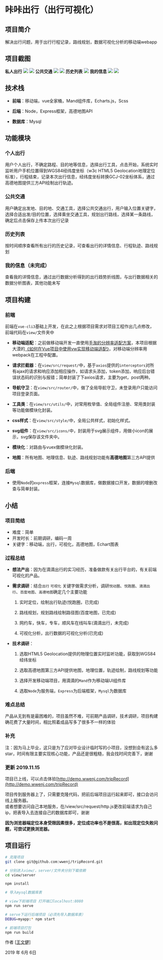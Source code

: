 # 咔咔出行（出行可视化）

## 项目简介

解决出行问题，用于出行行程记录，路线规划，数据可视化分析的移动端webapp

## 项目截图

**私人出行**
![](https://raw.githubusercontent.com/wwenj/MyPicture/master/tripRecord/1.jpg)
![](https://raw.githubusercontent.com/wwenj/MyPicture/master/tripRecord/2.jpg)
**公共交通**
![](https://raw.githubusercontent.com/wwenj/MyPicture/master/tripRecord/3.jpg)
![](https://raw.githubusercontent.com/wwenj/MyPicture/master/tripRecord/4.jpg)
**历史列表**
![](https://raw.githubusercontent.com/wwenj/MyPicture/master/tripRecord/5.jpg)
**我的信息**
![](https://raw.githubusercontent.com/wwenj/MyPicture/master/tripRecord/6.jpg)
![](https://raw.githubusercontent.com/wwenj/MyPicture/master/tripRecord/7.jpg)

## 技术栈

- **前端**：移动端，vue全家桶，Mand组件库，Echarts.js，Scss

- **后端**：Node，Express框架，高德地图API
- **数据库**：Mysql

## 功能模块

### 个人出行
用户个人出行，不确定路程、目的地等信息，选择出行工具，点击开始，系统实时监听用户手机位置得到WGS84经纬度坐标（w3c HTML5 Geolocation地理定位标准），行程结束，记录本次出行信息，经纬度坐标转换GCJ-02坐标体系，通过高德地图提供三方API绘制出行轨迹。

### 公共交通
用户确定出发地、目的地、交通工具，选择公共交通出行，用户输入位置关键字，选择合适出发/目的位置，选择乘坐交通工具，规划出行路线，选择某一条路线，确定后点击保存上传本次出行记录

### 历史列表
按时间顺序查看所有出行的历史记录，可查看出行的详情信息、行程轨迹、路线规划

### 我的信息（未完成）
查看我的详情信息，通过出行数据分析得到的出行趋势折线图，与出行数据相关的数据分析图表，其他功能未写

## 项目构建
### 前端
前端在`vue-cli3`基础上开发，在此之上根据项目需求对项目工程作出几点修改，前端代码在`view/`文件夹中 

- **移动端适配**：之前做移动端开发一直使用[手淘的分辨率适配方案](https://www.w3cplus.com/css/vw-for-layout.html)，本项目根据大漠的[《如何在Vue项目中使用vw实现移动端适配》](https://www.w3cplus.com/mobile/vw-layout-in-vue.html)，对移动端分辨率用webpack在工程中配置。

- **请求拦截器**：在`view/src/request/`中，基于`axios`提供的`interceptors`对所有ajax的请求和响应添加相应操作，如请求头添加，token添加，响应后台错误状态码的识别与报错；简单封装了下axios请求，主要为get，post两种。

- **导航守卫**：在`view/src/router/`中，做了全局导航守卫，未登录用户只能访问项目登录页面。

- **工具类**：在`view/src/utils/`中，对常用枚举值、全局组件注册、常用类封装等功能做模块化封装。

- **css样式**：在`view/src/style/`中，全局公共样式，初始化样式。

- **svg组件**：在`view/src/icons/`中，封装用于svg展示组件，用做小icon的展示，svg保存该文件夹中。

- **模块化**：对路由与vuex做模块化封装。

- **地图**：所有地图、地理信息、轨迹、路线规划功能有**高德地图**第三方API提供

### 后端
- 使用`Node`的`express`框架，连接`Mysql`数据库，做数据接口开发，数据的增删改查与简单封装。

## 小结

### 项目简结
- 难度：简单
- 开发时长：前期调研，编码一周
- 关键字：移动端，出行，可视化，高德地图，Echart图表

### 过程总结
- **想法产出**：因为在滴滴出行的实习经历，准备做款有关出行平台的，有关前端可视化的产品。

- **需求调研**：结合`出行` `可视化` 关键字做需求分析，调研`悦动圈`、`悦跑圈`、`滴滴出行`、`百度地图`、`高德地图`确定几个主要功能
  1. 实时定位，绘制出行轨迹(悦跑圈，已完成) 

  2. 路线规划，规划路线绘制路径图(百度地图，已完成)

  3. 网约车，快车，专车，顺风车在线叫车(滴滴出行，未完成)

  4. 可视化分析，出行数据的可视化分析(已完成)
- **技术调研**：
  1. 选取HTML5 Geolocation提供的物理位置实时监听功能，获取到WGS84经纬坐标
  
  2. 选取高德地图第三方API提供地图，地理位置，轨迹绘制，路线规划等功能

  3. 选择开发移动端项目，用滴滴的`Mand`作为移动端UI组件库

  4. 选取`Node`为服务端，`Express`为后端框架，`Mysql`为数据库
  
### 难点总结

 产品从无到有是最困难的，项目虽然不难，可前期产品调研，技术调研，项目构建确花费了大量时间，相比照着成品写多了很多不一样的体验

### 补充

 
 注：因为马上毕业，这只是为了应对毕业设计临时写的小项目，没想到会有这么多star，时间有限主要实现核心功能，产品还是很粗糙，我会找时间完善下，谢谢

### 更新 2019.11.15

项目已上线，可以点击体验[http://demo.wwenj.com/tripRecord](http://demo.wwenj.com/tripRecord)

项目传到服务器上了，只需要克隆代码，把前后端项目运行起来即可，接口会访问线上服务器。   
或者想要访问自己本地服务，在/view/src/request/http.js更改前端请求为自己ip，把表导入去连接自己的数据库即可，谢谢
     
**因为浏览器端定位本身受限因素很多，定位成功率也不是很高，如出现定位失败问题，可尝试更换浏览器。**

## 项目运行

``` bash
# 克隆项目
git clone git@github.com:wwenj/tripRecord.git

# 分别进入view/，server/文件夹分别下载依赖
cd view/server

npm install

# 导入mysql数据库表

# view下前端项目 打开端口localhost:8080
npm run serve

# serve下运行后端项目（必须先导入数据库表）
DEBUG=myapp:* npm start

# 前端项目打包
npm run build

```

作者 [[王文健\]](http://www.wwenj.com/)    

2019 年 6月 6日 